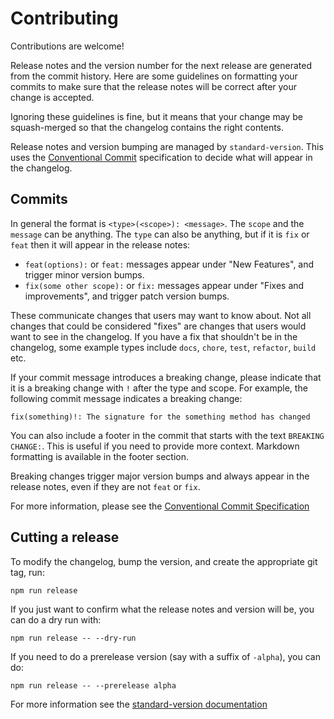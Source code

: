 # Contributing

Contributions are welcome!

Release notes and the version number for the next
release are generated from the commit history.
Here are some guidelines on formatting your commits to make sure that the
release notes will be correct after your change is accepted.

Ignoring these guidelines is fine, but it means that your change may be squash-merged so that the changelog contains the right contents.

Release notes and version bumping are managed by `standard-version`. This uses the
[Conventional Commit](https://www.conventionalcommits.org/en/v1.0.0/) specification to decide what will appear in the changelog.

## Commits

In general the format is `<type>(<scope>): <message>`. The `scope` and the `message` can be anything.
The `type` can also be anything, but if it is `fix` or `feat` then it will appear in the release notes:

- `feat(options):` or `feat:` messages appear under "New Features", and trigger minor version bumps.
- `fix(some other scope):` or `fix:` messages appear under "Fixes and improvements", and trigger patch version bumps.

These communicate changes that users may want to know about. Not all changes that could be considered "fixes"
are changes that users would want to see in the changelog.
If you have a fix that shouldn't be in the changelog, some example types include `docs`, `chore`, `test`, `refactor`, `build` etc.

If your commit message introduces a breaking change, please indicate that it is a breaking change with `!`
after the type and scope. For example, the following commit message indicates a breaking change:

```
fix(something)!: The signature for the something method has changed
```

You can also include a footer in the commit that
starts with the text `BREAKING CHANGE:`. This is useful if you need to provide
more context. Markdown formatting is available in the footer section.

Breaking changes trigger major version bumps and always appear in the release notes, even if they are not `feat` or `fix`.

For more information, please see the
[Conventional Commit Specification](https://www.conventionalcommits.org/en/v1.0.0/)

## Cutting a release

To modify the changelog, bump the version, and create the appropriate git tag, run:

```
npm run release
```

If you just want to confirm what the release notes and version will be, you can do a dry run with:

```
npm run release -- --dry-run
```

If you need to do a prerelease version (say with a suffix of `-alpha`), you can do:

```
npm run release -- --prerelease alpha
```

For more information see the [standard-version documentation](https://github.com/conventional-changelog/standard-version#readme)
